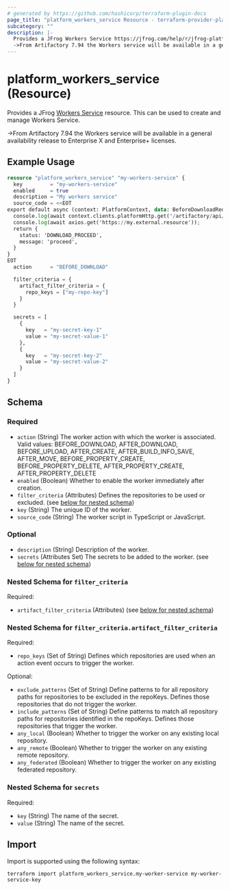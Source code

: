 ```yaml
---
# generated by https://github.com/hashicorp/terraform-plugin-docs
page_title: "platform_workers_service Resource - terraform-provider-platform"
subcategory: ""
description: |-
  Provides a JFrog Workers Service https://jfrog.com/help/r/jfrog-platform-administration-documentation/workers-service resource. This can be used to create and manage Workers Service.
  ->From Artifactory 7.94 the Workers service will be available in a general availability release to Enterprise X and Enterprise+ licenses.
---
```


# platform_workers_service (Resource)

Provides a JFrog [Workers Service](https://jfrog.com/help/r/jfrog-platform-administration-documentation/workers-service) resource. This can be used to create and manage Workers Service.

->From Artifactory 7.94 the Workers service will be available in a general availability release to Enterprise X and Enterprise+ licenses.

## Example Usage

```terraform
resource "platform_workers_service" "my-workers-service" {
  key         = "my-workers-service"
  enabled     = true
  description = "My workers service"
  source_code = <<EOT
export default async (context: PlatformContext, data: BeforeDownloadRequest): Promise<BeforeDownloadResponse> => {
  console.log(await context.clients.platformHttp.get('/artifactory/api/system/ping'));
  console.log(await axios.get('https://my.external.resource'));
  return {
    status: 'DOWNLOAD_PROCEED',
    message: 'proceed',
  }
}
EOT
  action      = "BEFORE_DOWNLOAD"

  filter_criteria = {
    artifact_filter_criteria = {
      repo_keys = ["my-repo-key"]
    }
  }

  secrets = [
    {
      key   = "my-secret-key-1"
      value = "my-secret-value-1"
    },
    {
      key   = "my-secret-key-2"
      value = "my-secret-value-2"
    }
  ]
}
```

<!-- schema generated by tfplugindocs -->
## Schema

### Required

- `action` (String) The worker action with which the worker is associated. Valid values: BEFORE_DOWNLOAD, AFTER_DOWNLOAD, BEFORE_UPLOAD, AFTER_CREATE, AFTER_BUILD_INFO_SAVE, AFTER_MOVE, BEFORE_PROPERTY_CREATE, BEFORE_PROPERTY_DELETE, AFTER_PROPERTY_CREATE, AFTER_PROPERTY_DELETE
- `enabled` (Boolean) Whether to enable the worker immediately after creation.
- `filter_criteria` (Attributes) Defines the repositories to be used or excluded. (see [below for nested schema](#nestedatt--filter_criteria))
- `key` (String) The unique ID of the worker.
- `source_code` (String) The worker script in TypeScript or JavaScript.

### Optional

- `description` (String) Description of the worker.
- `secrets` (Attributes Set) The secrets to be added to the worker. (see [below for nested schema](#nestedatt--secrets))

<a id="nestedatt--filter_criteria"></a>
### Nested Schema for `filter_criteria`

Required:

- `artifact_filter_criteria` (Attributes) (see [below for nested schema](#nestedatt--filter_criteria--artifact_filter_criteria))

<a id="nestedatt--filter_criteria--artifact_filter_criteria"></a>
### Nested Schema for `filter_criteria.artifact_filter_criteria`

Required:

- `repo_keys` (Set of String) Defines which repositories are used when an action event occurs to trigger the worker.

Optional:

- `exclude_patterns` (Set of String) Define patterns to for all repository paths for repositories to be excluded in the repoKeys. Defines those repositories that do not trigger the worker.
- `include_patterns` (Set of String) Define patterns to match all repository paths for repositories identified in the repoKeys. Defines those repositories that trigger the worker.
- `any_local` (Boolean) Whether to trigger the worker on any existing local repository.
- `any_remote` (Boolean) Whether to trigger the worker on any existing remote repository.
- `any_federated` (Boolean) Whether to trigger the worker on any existing federated repository.

<a id="nestedatt--secrets"></a>
### Nested Schema for `secrets`

Required:

- `key` (String) The name of the secret.
- `value` (String) The name of the secret.

## Import

Import is supported using the following syntax:

```shell
terraform import platform_workers_service.my-worker-service my-worker-service-key
```
